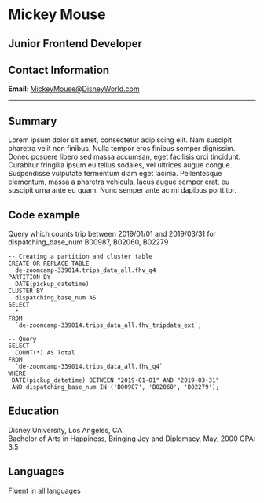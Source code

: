 # Mickey Mouse


## Junior Frontend Developer


## Contact Information

**Email**: MickeyMouse@DisneyWorld.com

___

## Summary
Lorem ipsum dolor sit amet, consectetur adipiscing elit. Nam suscipit pharetra velit non finibus. Nulla tempor eros finibus semper dignissim. Donec posuere libero sed massa accumsan, eget facilisis orci tincidunt. Curabitur fringilla ipsum eu tellus sodales, vel ultrices augue congue. Suspendisse vulputate fermentum diam eget lacinia. Pellentesque elementum, massa a pharetra vehicula, lacus augue semper erat, eu suscipit urna ante eu quam. Nunc semper ante ac mi dapibus porttitor.

## Code example
Query which counts trip between 2019/01/01 and 2019/03/31 for dispatching_base_num B00987, B02060, B02279  

    -- Creating a partition and cluster table
    CREATE OR REPLACE TABLE
      de-zoomcamp-339014.trips_data_all.fhv_q4
    PARTITION BY
      DATE(pickup_datetime)
    CLUSTER BY
      dispatching_base_num AS
    SELECT
      * 
    FROM 
      `de-zoomcamp-339014.trips_data_all.fhv_tripdata_ext`;  

    -- Query
    SELECT
      COUNT(*) AS Total
    FROM
      `de-zoomcamp-339014.trips_data_all.fhv_q4`
    WHERE
     DATE(pickup_datetime) BETWEEN "2019-01-01" AND "2019-03-31"
     AND dispatching_base_num IN ('B00987', 'B02060', 'B02279');


## Education
Disney University, Los Angeles, CA  
Bachelor of Arts in Happiness, Bringing Joy and Diplomacy, May, 2000 GPA: 3.5

## Languages
Fluent in all languages 